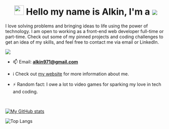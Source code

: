<h1 align="center">
  <img src="https://raw.githubusercontent.com/aemmadi/aemmadi/master/wave.gif" width="30px"> 
  Hello my name is Alkin, I'm a 
  <img src="https://readme-typing-svg.herokuapp.com?color=E22FE4&width=650&height=45&lines=Web+Developer;Lifelong+learner;Nerd 🤓;&center=true">
</h1>

<p>
I love solving problems and bringing ideas to life using the power of technology. I am open to working as a front-end web developer full-time or part-time. Check out some of my pinned projects and coding challenges to get an idea of my skills, and feel free to contact me via email or LinkedIn.
</p>


[<img src="https://img.shields.io/badge/LinkedIn-0077B5?style=for-the-badge&logo=linkedin&logoColor=white">](https://www.linkedin.com/in/alkin-maystorov/)

- 📫 Email: **alkin971@gmail.com**

- ℹ Check out [my website](https://alkinmaystorov.com) for more information about me.

- ⚡ Random fact: I owe a lot to video games for sparking my love in tech and coding.


<br />

[![My GitHub stats](https://github-readme-stats.vercel.app/api?username=a-maystorov&hide=stars,issues&count_private=true&show_icons=true&layout=compact&theme=radical)](https://github.com/anuraghazra/github-readme-stats)

![Top Langs](https://github-readme-stats.vercel.app/api/top-langs/?username=a-maystorov&show_icons=true&&layout=compact&theme=radical)
